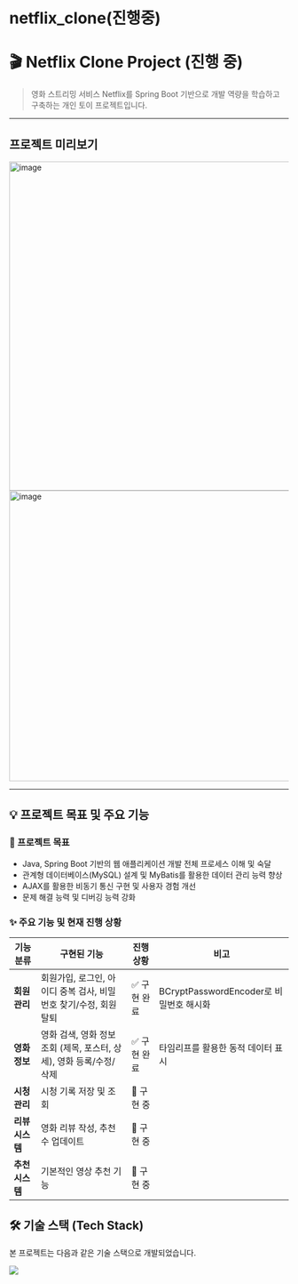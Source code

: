 # netflix_clone(진행중)

# 🎬 Netflix Clone Project (진행 중)

> 영화 스트리밍 서비스 Netflix를 Spring Boot 기반으로 개발 역량을 학습하고 구축하는 개인 토이 프로젝트입니다.

---

## 프로젝트 미리보기

<img width="1354" height="592" alt="image" src="https://github.com/user-attachments/assets/4679ab6e-a3ea-4b8b-8cf5-296bac02f84c" />

<img width="1322" height="523" alt="image" src="https://github.com/user-attachments/assets/2f9e73fa-c207-4991-902e-7796440e3508" />


---

## 💡 프로젝트 목표 및 주요 기능

### 🎯 프로젝트 목표
*   Java, Spring Boot 기반의 웹 애플리케이션 개발 전체 프로세스 이해 및 숙달
*   관계형 데이터베이스(MySQL) 설계 및 MyBatis를 활용한 데이터 관리 능력 향상
*   AJAX를 활용한 비동기 통신 구현 및 사용자 경험 개선
*   문제 해결 능력 및 디버깅 능력 강화

### ✨ 주요 기능 및 현재 진행 상황

| 기능 분류      | 구현된 기능                                     | 진행 상황 | 비고                                            |
|--------------|-----------------------------------------------|-----------|-------------------------------------------------|
| **회원 관리** | 회원가입, 로그인, 아이디 중복 검사, 비밀번호 찾기/수정, 회원 탈퇴 | ✅ 구현 완료 | BCryptPasswordEncoder로 비밀번호 해시화                 |
| **영화 정보**  | 영화 검색, 영화 정보 조회 (제목, 포스터, 상세), 영화 등록/수정/삭제 | ✅ 구현 완료 | 타임리프를 활용한 동적 데이터 표시              |
| **시청 관리**  | 시청 기록 저장 및 조회                       | 🚧 구현 중 |                                                 |
| **리뷰 시스템**| 영화 리뷰 작성, 추천 수 업데이트 | 🚧 구현 중  |       |
| **추천 시스템**| 기본적인 영상 추천 기능                      | 🚧 구현 중  |        |


## 🛠️ 기술 스택 (Tech Stack)

본 프로젝트는 다음과 같은 기술 스택으로 개발되었습니다.

<img src="https://skillicons.dev/icons?i=java,spring,javascript,html,css,mysql,mybatis,thymeleaf" />


